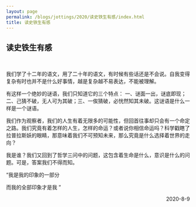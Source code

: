 ```yaml
---
layout: page
permalink: /blogs/jottings/2020/读史铁生有感/index.html
title: 读史铁生有感
---
```


## 读史铁生有感
<br>

我们学了十二年的语文，用了二十年的语文，有时候有些话还是不会说。自我变得复杂有时也并不是什么好事情，越是复杂越不易表达，不能被理解。

有这样一个绝妙的谜语，我们只知道它的三个特点： 一、谜面一出，谜底即现；二、己猜不破，无人可为其破；三、一俟猜破，必恍然知其未破。这谜语是什么一样是一个谜语。

我们作为观察者，我们的人生有着无限多的可能性，但回首往事却只会有一个命定之路。我们究竟有着怎样的人生，怎样的命运？或者说你相信命运吗？科学戳瞎了拉普拉斯妖的眼睛，那意味着我们不可预知未来，那么究竟是什么选择着世界的走向？

我是谁？我们又回到了哲学三问中的问题，这包含着生命是什么，意识是什么的问题。可是，答案我们不得而知。

“我是我的印象的一部分

而我的全部印象才是我 ”

<p align="right">2020-8-9</p>